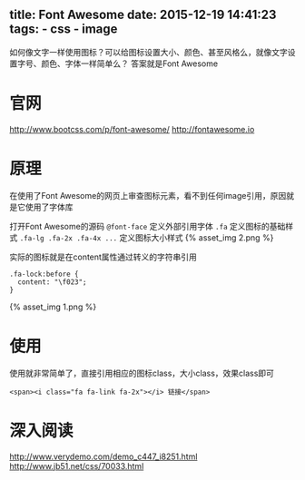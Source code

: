 title: Font Awesome
date: 2015-12-19 14:41:23
tags:
    - css
    - image
---

如何像文字一样使用图标？可以给图标设置大小、颜色、甚至风格么，就像文字设置字号、颜色、字体一样简单么？
答案就是Font Awesome

# 官网
http://www.bootcss.com/p/font-awesome/
http://fontawesome.io

# 原理

在使用了Font Awesome的网页上审查图标元素，看不到任何image引用，原因就是它使用了字体库

打开Font Awesome的源码
``@font-face`` 定义外部引用字体
``.fa`` 定义图标的基础样式
``.fa-lg .fa-2x .fa-4x ...`` 定义图标大小样式
{% asset_img 2.png %}

实际的图标就是在content属性通过转义的字符串引用
```
.fa-lock:before {
  content: "\f023";
}
```
{% asset_img  1.png %}

# 使用
使用就非常简单了，直接引用相应的图标class，大小class，效果class即可
```
<span><i class="fa fa-link fa-2x"></i> 链接</span>
```

# 深入阅读
http://www.verydemo.com/demo_c447_i8251.html
http://www.jb51.net/css/70033.html